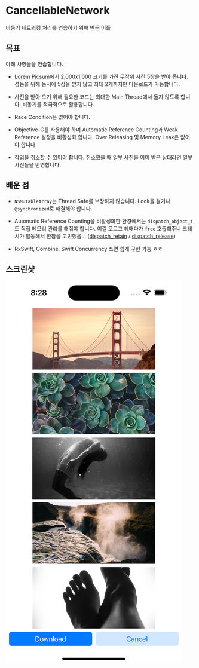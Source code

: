 # CancellableNetwork

비동기 네트워킹 처리를 연습하기 위해 만든 어플

## 목표

아래 사항들을 연습합니다.

- [Lorem Picsum](https://picsum.photos)에서 2,000x1,000 크기를 가진 무작위 사진 5장을 받아 옵니다. 성능을 위해 동시에 5장을 받지 않고 최대 2개까지만 다운로드가 가능합니다.

- 사진을 받아 오기 위해 필요한 코드는 최대한 Main Thread에서 돌지 않도록 합니다. 비동기를 적극적으로 활용합니다.

- Race Condition은 없어야 합니다.

- Objective-C를 사용해야 하며 Automatic Reference Counting과 Weak Reference 설정을 비활성화 합니다. Over Releasing 및 Memory Leak은 없어야 합니다.

- 작업을 취소할 수 있어야 합니다. 취소했을 때 일부 사진을 이미 받은 상태라면 일부 사진들을 반영합니다.

## 배운 점

- `NSMutableArray`는 Thread Safe를 보장하지 않습니다. Lock을 걸거나 `@synchronized`로 해결해야 합니다.

- Automatic Reference Counting을 비활성화한 환경에서는 `dispatch_object_t`도 직접 메모리 관리를 해줘야 합니다. 이걸 모르고 헤매다가 `free` 호출해주니 크래시가 발동해서 한참을 고민했음... ([dispatch_retain](https://developer.apple.com/documentation/dispatch/1496306-dispatch_retain) / [dispatch_release](https://developer.apple.com/documentation/dispatch/1496328-dispatch_release))

- RxSwift, Combine, Swift Concurrency 쓰면 쉽게 구현 가능 ㅎㅎ

## 스크린샷

![](image.png)
